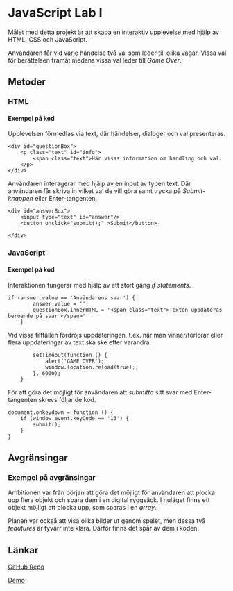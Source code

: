 # JavaScript Lab I

Målet med detta projekt är att skapa en interaktiv upplevelse med hjälp av HTML, CSS och JavaScript. 

Användaren får vid varje händelse två val som leder till olika vägar. Vissa val för berättelsen framåt medans vissa val leder till *Game Over*. 


## Metoder

### HTML
#### Exempel på kod

Upplevelsen förmedlas via text, där händelser, dialoger och val presenteras. 

```
<div id="questionBox">
    <p class="text" id="info">
        <span class="text">Här visas information om handling och val. 
    </p>
</div>
```

Användaren interagerar med hjälp av en input av typen text.
Där användaren får skriva in vilket val de vill göra samt trycka på *Submit-knappen* eller Enter-tangenten. 

```
<div id="answerBox">
    <input type="text" id="answer"/> 
    <button onclick="submit();" >Submit</button>

</div>
```

### JavaScript
#### Exempel på kod

Interaktionen fungerar med hjälp av ett stort gäng *if statements*. 
 
```
if (answer.value == 'Användarens svar') {
        answer.value = '';
        questionBox.innerHTML = '<span class="text">Texten uppdateras beroende på svar </span>'
    }
```

Vid vissa tilffällen fördröjs uppdateringen, t.ex. när man vinner/förlorar eller flera uppdateringar av text ska ske efter varandra.

```
        setTimeout(function () {
            alert('GAME OVER');
            window.location.reload(true);;
        }, 6000);
    }
```

För att göra det möjligt för användaren att *submitta* sitt svar med Enter-tangenten skrevs följande kod.

```
document.onkeydown = function () {
    if (window.event.keyCode == '13') {
        submit();
    }
}
```

## Avgränsingar
### Exempel på avgränsingar
Ambitionen var från början att göra det möjligt för användaren att plocka upp flera objekt och spara dem i en digital ryggsäck. I nuläget finns ett objekt möjligt att plocka upp, som sparas i en *array*. 

Planen var också att visa olika bilder ut genom spelet, men dessa två *feautures* är tyvärr inte klara. Därför finns det spår av dem i koden.



## Länkar

[GitHub Repo](https://github.com/solkatt/JavaScript_Lab01.git)


[Demo](https://github.com/solkatt/JavaScript_Lab01.git)

